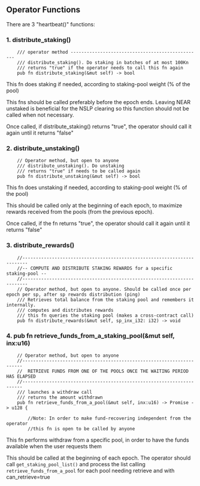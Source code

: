 ## Operator Functions

There are 3 "heartbeat()" functions:


### 1. distribute_staking()

```
    /// operator method -------------------------------------------------
    /// distribute_staking(). Do staking in batches of at most 100Kn
    /// returns "true" if the operator needs to call this fn again
    pub fn distribute_staking(&mut self) -> bool 
```

This fn does staking if needed, according to staking-pool weight (% of the pool)

This fns should be called preferably before the epoch ends. Leaving NEAR unstaked is beneficial for the NSLP clearing
so this function should not be called when not necessary.

Once called, if distribute_staking() returns "true", the operator should call it again until it returns "false"


###  2. distribute_unstaking()

```
    // Operator method, but open to anyone
    /// distribute_unstaking(). Do unstaking 
    /// returns "true" if needs to be called again
    pub fn distribute_unstaking(&mut self) -> bool 
```

This fn does unstaking if needed, according to staking-pool weight (% of the pool)

This should be called only at the beginning of each epoch, to maximize rewards received from the pools (from the previous epoch).

Once called, if the fn returns "true", the operator should call it again until it returns "false"

###  3. distribute_rewards()
```
    //------------------------------------------------------------------------
    //-- COMPUTE AND DISTRIBUTE STAKING REWARDS for a specific staking-pool --
    //------------------------------------------------------------------------
    // Operator method, but open to anyone. Should be called once per epoch per sp, after sp rewards distribution (ping)
    /// Retrieves total balance from the staking pool and remembers it internally.
    /// computes and distributes rewards
    /// this fn queries the staking pool (makes a cross-contract call)
    pub fn distribute_rewards(&mut self, sp_inx_i32: i32) -> void 
```


###  4. pub fn retrieve_funds_from_a_staking_pool(&mut self, inx:u16)

```
    // Operator method, but open to anyone
    //----------------------------------------------------------------------
    //  RETRIEVE FUNDS FROM ONE OF THE POOLS ONCE THE WAITING PERIOD HAS ELAPSED
    //----------------------------------------------------------------------
    /// launches a withdraw call
    /// returns the amount withdrawn
    pub fn retrieve_funds_from_a_pool(&mut self, inx:u16) -> Promise -> u128 {

        //Note: In order to make fund-recovering independent from the operator
        //this fn is open to be called by anyone
```

This fn performs withdraw from a specific pool, in order to have the funds available when the user requests them

This should be called at the beginning of each epoch. The operator should call `get_staking_pool_list()`
and process the list calling `retrieve_funds_from_a_pool` for each pool needing retrieve and with can_retrieve=true

